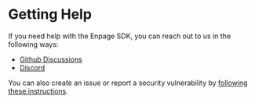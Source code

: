 # Getting Help

If you need help with the Enpage SDK, you can reach out to us in the following ways:

- [Github Discussions](https://github.com/upstart-gg/upstart/discussions)
- [Discord](https://discord.gg/SR9y3ApxHc)


You can also create an issue or report a security vulnerability by [following these instructions](./contribute.md).

